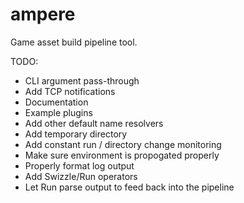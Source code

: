 ampere
======

Game asset build pipeline tool.

TODO:

* CLI argument pass-through
* Add TCP notifications
* Documentation
* Example plugins
* Add other default name resolvers
* Add temporary directory
* Add constant run / directory change monitoring
* Make sure environment is propogated properly
* Properly format log output
* Add Swizzle/Run operators
* Let Run parse output to feed back into the pipeline